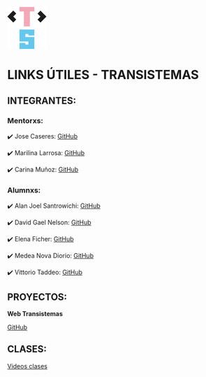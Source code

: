 ![LogoTransistemas](https://github.com/transistemas/apuntes/blob/master/archivos/logo-transistemas.svg)

# LINKS ÚTILES - TRANSISTEMAS 

## INTEGRANTES:

### Mentorxs:

 :heavy_check_mark: Jose Caseres: [GitHub](https://github.com/joseCaceres086) 

 :heavy_check_mark: Marilina Larrosa: [GitHub](https://github.com/caru08) 

 :heavy_check_mark: Carina Muñoz: [GitHub](https://github.com/caru08) 

### Alumnxs:

 :heavy_check_mark: Alan Joel Santrowichi: [GitHub](https://github.com/kidzdidntwakeup) 

 :heavy_check_mark: David Gael Nelson: [GitHub](https://github.com/davigan) 

 :heavy_check_mark: Elena Ficher: [GitHub](https://github.com/elenaficher)	

 :heavy_check_mark: Medea Nova Diorio: [GitHub](https://github.com/medi4s) 

 :heavy_check_mark: Vittorio Taddeo: [GitHub](https://github.com/DoubleT-DoubleD)



## PROYECTOS:

**Web Transistemas**

 [GitHub](https://github.com/transistemas/transistemas-web-final) 


## CLASES:

 [Videos clases](https://drive.google.com/drive/u/2/folders/15pamNDztdmsNXdCmJY9YdIqUfp4SXCE_) 




